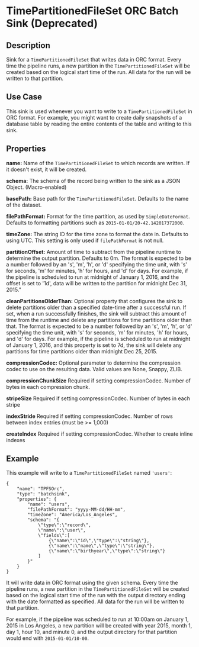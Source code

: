 # TimePartitionedFileSet ORC Batch Sink (Deprecated)


Description
-----------
Sink for a ``TimePartitionedFileSet`` that writes data in ORC format.
Every time the pipeline runs, a new partition in the ``TimePartitionedFileSet``
will be created based on the logical start time of the run.
All data for the run will be written to that partition.

Use Case
--------
This sink is used whenever you want to write to a ``TimePartitionedFileSet`` in ORC format.
For example, you might want to create daily snapshots of a database table by reading
the entire contents of the table and writing to this sink.


Properties
----------
**name:** Name of the ``TimePartitionedFileSet`` to which records are written.
If it doesn't exist, it will be created.

**schema:** The schema of the record being written to the sink as a JSON Object. (Macro-enabled)

**basePath:** Base path for the ``TimePartitionedFileSet``. Defaults to the name of the dataset.

**filePathFormat:** Format for the time partition, as used by ``SimpleDateFormat``.
Defaults to formatting partitions such as ``2015-01-01/20-42.142017372000``.

**timeZone:** The string ID for the time zone to format the date in. Defaults to using UTC.
This setting is only used if ``filePathFormat`` is not null.

**partitionOffset:** Amount of time to subtract from the pipeline runtime to determine the output partition. Defaults to 0m.
The format is expected to be a number followed by an 's', 'm', 'h', or 'd' specifying the time unit,
with 's' for seconds, 'm' for minutes, 'h' for hours, and 'd' for days.
For example, if the pipeline is scheduled to run at midnight of January 1, 2016,
and the offset is set to '1d', data will be written to the partition for midnight Dec 31, 2015."

**cleanPartitionsOlderThan:** Optional property that configures the sink to delete partitions older than a specified date-time after a successful run.
If set, when a run successfully finishes, the sink will subtract this amount of time from the runtime and delete any partitions for time partitions older than that.
The format is expected to be a number followed by an 's', 'm', 'h', or 'd' specifying the time unit, with 's' for seconds,
'm' for minutes, 'h' for hours, and 'd' for days. For example, if the pipeline is scheduled to run at midnight of January 1, 2016,
and this property is set to 7d, the sink will delete any partitions for time partitions older than midnight Dec 25, 2015.

**compressionCodec:** Optional parameter to determine the compression codec to use on the resulting data. 
Valid values are None, Snappy, ZLIB.

**compressionChunkSize** Required if setting compressionCodec. Number of bytes in each compression chunk.

**stripeSize** Required if setting compressionCodec. Number of bytes in each stripe

**indexStride** Required if setting compressionCodec. Number of rows between index entries (must be >= 1,000)

**createIndex** Required if setting compressionCodec. Whether to create inline indexes

Example
-------
This example will write to a ``TimePartitionedFileSet`` named ``'users'``:

    {
        "name": "TPFSOrc",
        "type": "batchsink",
        "properties": {
            "name": "users",
            "filePathFormat": "yyyy-MM-dd/HH-mm",
            "timeZone": "America/Los_Angeles",
            "schema": "{
                \"type\":\"record\",
                \"name\":\"user\",
                \"fields\":[
                    {\"name\":\"id\",\"type\":\"string\"},
                    {\"name\":\"name\",\"type\":\"string\"},
                    {\"name\":\"birthyear\",\"type\":\"string\"}
                ]
            }"
        }
    }

It will write data in ORC format using the given schema. Every time the pipeline runs, a
new partition in the ``TimePartitionedFileSet`` will be created based on the logical start
time of the run with the output directory ending with the date formatted as specified. All
data for the run will be written to that partition.

For example, if the pipeline was scheduled to run at 10:00am on January 1, 2015 in Los
Angeles, a new partition will be created with year 2015, month 1, day 1, hour 10, and
minute 0, and the output directory for that partition would end with ``2015-01-01/10-00``.